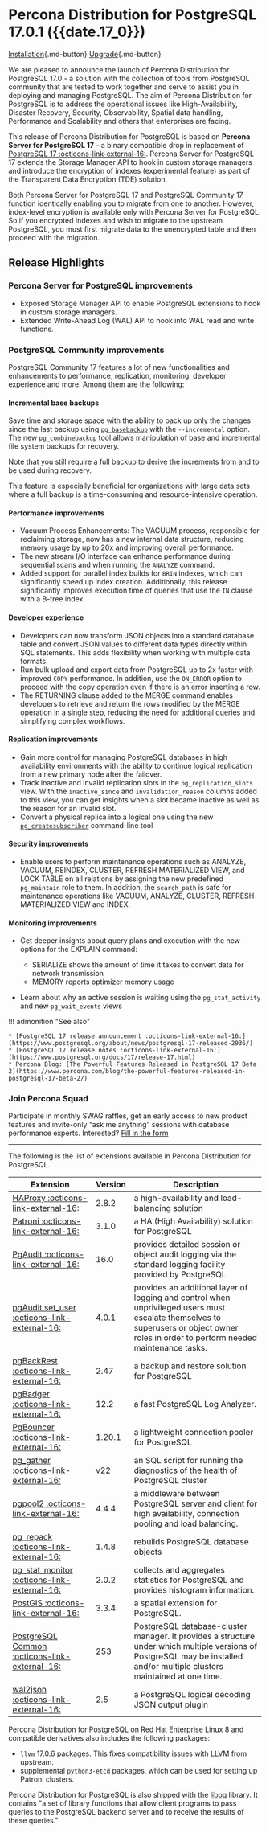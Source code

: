# Percona Distribution for PostgreSQL 17.0.1 ({{date.17_0}})

[Installation](installing.md){.md-button}
[Upgrade](major-upgrade.md){.md-button}
 

We are pleased to announce the launch of Percona Distribution for PostgreSQL 17.0 - a solution with the collection of tools from PostgreSQL community that are tested to work together and serve to assist you in deploying and managing PostgreSQL. The aim of Percona Distribution for PostgreSQL is to address the operational issues like High-Availability, Disaster Recovery, Security, Observability, Spatial data handling, Performance and Scalability and others that enterprises are facing.

This release of Percona Distribution for PostgreSQL is based on **Percona Server for PostgreSQL 17** - a binary compatible drop in replacement of [PostgreSQL 17 :octicons-link-external-16:](https://www.postgresql.org/docs/17/release-17.html). Percona Server for PostgreSQL 17 extends the Storage Manager API to hook in custom storage managers and introduce the encryption of indexes (experimental feature) as part of the Transparent Data Encryption (TDE) solution. 

Both Percona Server for PostgreSQL 17 and PostgreSQL Community 17 function identically enabling you to migrate from one to another. However, index-level encryption is available only with Percona Server for PostgreSQL. So if you encrypted indexes and wish to migrate to the upstream PostgreSQL, you must first migrate data to the unencrypted table and then proceed with the migration. 

## Release Highlights

### Percona Server for PostgreSQL improvements

* Exposed Storage Manager API to enable PostgreSQL extensions to hook in custom storage managers.
* Extended Write-Ahead Log (WAL) API to hook into WAL read and write functions.

### PostgreSQL Community improvements

PostgreSQL Community 17 features a lot of new functionalities and enhancements to performance, replication, monitoring, developer experience and more. Among them are the following:

#### Incremental base backups

Save time and storage space with the ability to back up only the changes since the last backup using [`pg_basebackup`](https://www.postgresql.org/docs/17/continuous-archiving.html#BACKUP-INCREMENTAL-BACKUP) with the `--incremental` option. The new [`pg_combinebackup`](https://www.postgresql.org/docs/17/app-pgcombinebackup.html) tool allows manipulation of base and incremental file system backups for recovery.

Note that you still require a full backup to derive the increments from and to be used during recovery.

This feature is especially beneficial for organizations with large data sets where a full backup is a time-consuming and resource-intensive operation.  

#### Performance improvements

* Vacuum Process Enhancements: The VACUUM process, responsible for reclaiming storage, now has a new internal data structure, reducing memory usage by up to 20x and improving overall performance.
* The new stream I/O interface can enhance performance during sequential scans and when running the `ANALYZE` command.
* Added support for parallel index builds for `BRIN` indexes, which can significantly speed up index creation. Additionally, this release significantly improves execution time of queries that use the `IN` clause with a B-tree index.

#### Developer experience

* Developers can now transform JSON objects into a standard database table and convert JSON values to different data types directly within SQL statements. This adds flexibility when working with multiple data formats.
* Run bulk upload and export data from PostgreSQL up to 2x faster with improved `COPY` performance. In addition, use the `ON_ERROR` option to proceed with the copy  operation even if there is an error inserting a row.
* The RETURNING clause added to the MERGE command enables developers to retrieve and return the rows modified by the MERGE operation in a single step, reducing the need for additional queries and simplifying complex workflows.

#### Replication improvements

* Gain more control for managing PostgreSQL databases in high availability environments with the ability to continue logical replication from a new primary node after the failover. 
* Track inactive and invalid replication slots in the `pg_replication_slots` view. With the  `inactive_since` and `invalidation_reason` columns  added to this view, you can get insights when a slot became inactive as well as the reason for an invalid slot.
* Convert a physical replica into a logical one using the new [`pg_createsubscriber`](https://www.postgresql.org/docs/17/app-pgcreatesubscriber.html) command-line tool

#### Security improvements

* Enable users to perform maintenance operations such as ANALYZE, VACUUM, REINDEX, CLUSTER, REFRESH MATERIALIZED VIEW, and LOCK TABLE on all relations by assigning the new predefined `pg_maintain` role to them. In addition, the `search_path` is safe for maintenance operations like VACUUM, ANALYZE, CLUSTER, REFRESH MATERIALIZED VIEW and INDEX.

#### Monitoring improvements

* Get deeper insights about query plans and execution with the new options for the EXPLAIN command: 

   * SERIALIZE shows the amount of time it takes to convert data for network transmission
   * MEMORY reports optimizer memory usage 

* Learn about why an active session is waiting using the `pg_stat_activity` and new `pg_wait_events` views

!!! admonition "See also"

    * [PostgreSQL 17 release announcement :octicons-link-external-16:](https://www.postgresql.org/about/news/postgresql-17-released-2936/)
    * [PostgreSQL 17 release notes :octicons-link-external-16:](https://www.postgresql.org/docs/17/release-17.html)
    * Percona Blog: [The Powerful Features Released in PostgreSQL 17 Beta 2](https://www.percona.com/blog/the-powerful-features-released-in-postgresql-17-beta-2/)

### Join Percona Squad

Participate in monthly SWAG raffles, get an early access to new product features and invite-only “ask me anything” sessions with database performance experts. Interested? [Fill in the form](https://squad.percona.com/pg)

------------------------------------------------------------------------------


The following is the list of extensions available in Percona Distribution for PostgreSQL.

| Extension           | Version        | Description                  |
| ------------------- | -------------- | ---------------------------- |
|[HAProxy :octicons-link-external-16:](http://www.haproxy.org/) | 2.8.2 | a high-availability and load-balancing solution |
| [Patroni :octicons-link-external-16:](https://patroni.readthedocs.io/en/latest/) | 3.1.0 | a HA (High Availability) solution for PostgreSQL |
| [PgAudit :octicons-link-external-16:](https://www.pgaudit.org/)             | 16.0   | provides detailed session or object audit logging via the standard logging facility provided by PostgreSQL                |
| [pgAudit set_user :octicons-link-external-16:](https://github.com/pgaudit/set_user)| 4.0.1 | provides an additional layer of logging and control when unprivileged users must escalate themselves to superusers or object owner roles in order to perform needed maintenance tasks.|
| [pgBackRest :octicons-link-external-16:](https://pgbackrest.org/)           | 2.47    | a backup and restore solution for PostgreSQL       |
|[pgBadger :octicons-link-external-16:](https://github.com/darold/pgbadger)   | 12.2     | a fast PostgreSQL Log Analyzer.|
|[PgBouncer :octicons-link-external-16:](https://www.pgbouncer.org/)          |1.20.1    | a lightweight connection pooler for PostgreSQL|
| [pg_gather :octicons-link-external-16:](https://github.com/jobinau/pg_gather)| v22     | an SQL script for running the diagnostics of the health of PostgreSQL cluster |
| [pgpool2 :octicons-link-external-16:](https://git.postgresql.org/gitweb/?p=pgpool2.git;a=summary) | 4.4.4 | a middleware between PostgreSQL server and client for high availability, connection pooling and load balancing.|
| [pg_repack :octicons-link-external-16:](https://github.com/reorg/pg_repack) | 1.4.8   | rebuilds PostgreSQL database objects           |
| [pg_stat_monitor :octicons-link-external-16:](https://github.com/percona/pg_stat_monitor)|2.0.2 | collects and aggregates statistics for PostgreSQL and provides histogram information.|
| [PostGIS :octicons-link-external-16:](https://github.com/postgis/postgis) | 3.3.4 | a spatial extension for PostgreSQL.|
| [PostgreSQL Common :octicons-link-external-16:](https://salsa.debian.org/postgresql/postgresql-common)| 253 | PostgreSQL database-cluster manager. It provides a structure under which multiple versions of PostgreSQL may be installed and/or multiple clusters maintained at one time.|
|[wal2json :octicons-link-external-16:](https://github.com/eulerto/wal2json)  |2.5       | a PostgreSQL logical decoding JSON output plugin|

Percona Distribution for PostgreSQL on Red Hat Enterprise Linux 8 and compatible derivatives also includes the following packages:

* `llvm` 17.0.6 packages. This fixes compatibility issues with LLVM from upstream.
* supplemental `python3-etcd` packages, which can be used for setting up Patroni clusters. 

Percona Distribution for PostgreSQL is also shipped with the [libpq](https://www.postgresql.org/docs/17/libpq.html) library. It contains "a set of
library functions that allow client programs to pass queries to the PostgreSQL
backend server and to receive the results of these queries." 